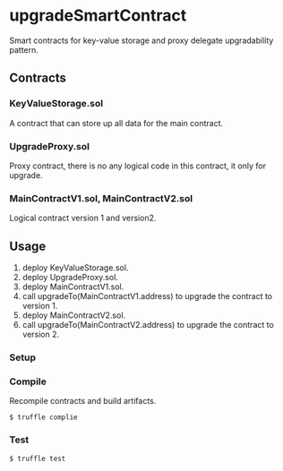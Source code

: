 # upgradeSmartContract


Smart contracts for key-value storage and proxy delegate upgradability pattern.



## Contracts

### KeyValueStorage.sol

A contract that can store up all data for the main contract.

### UpgradeProxy.sol

Proxy contract, there is no any logical code in this contract, it only for upgrade.

### MainContractV1.sol, MainContractV2.sol

Logical contract version 1 and version2.

## Usage
1. deploy KeyValueStorage.sol.
2. deploy UpgradeProxy.sol.
3. deploy MainContractV1.sol.
4. call upgradeTo(MainContractV1.address) to upgrade the contract to version 1.
5. deploy MainContractV2.sol.
6. call upgradeTo(MainContractV2.address) to upgrade the contract to version 2.

### Setup


### Compile

Recompile contracts and build artifacts.

```
$ truffle complie
```

### Test

```
$ truffle test
```